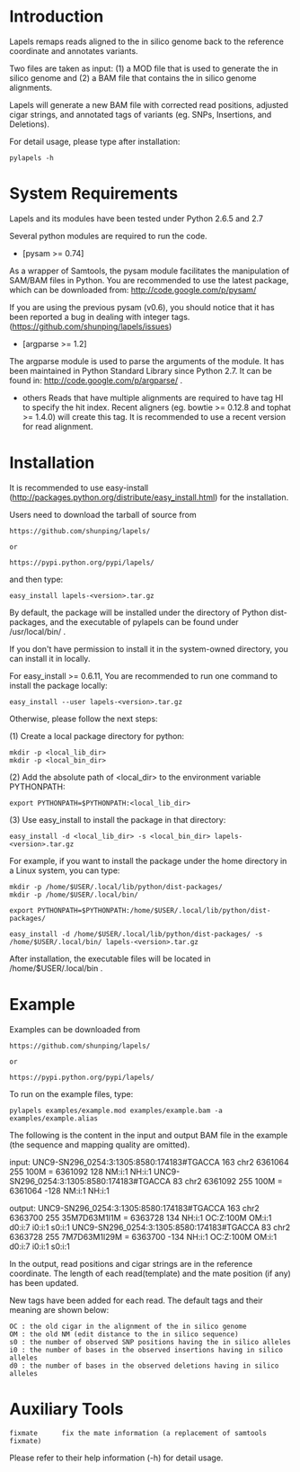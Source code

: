 Introduction
============

Lapels remaps reads aligned to the in silico genome back to the reference 
coordinate and annotates variants.

Two files are taken as input:
    (1) a MOD file that is used to generate the in silico genome and
    (2) a BAM file that contains the in silico genome alignments.
    
Lapels will generate a new BAM file with corrected read positions, adjusted 
cigar strings, and annotated tags of variants (eg. SNPs, Insertions, and 
Deletions).  


For detail usage, please type after installation:

    pylapels -h



System Requirements
===================
Lapels and its modules have been tested under Python 2.6.5 and 2.7

Several python modules are required to run the code.

* [pysam >= 0.74]

As a wrapper of Samtools, the pysam module facilitates the manipulation of 
SAM/BAM files in Python. You are recommended to use the latest package,
which can be downloaded from:
http://code.google.com/p/pysam/

If you are using the previous pysam (v0.6), you should notice that it has been
reported a bug in dealing with integer tags. 
(https://github.com/shunping/lapels/issues)


* [argparse >= 1.2]

The argparse module is used to parse the arguments of the module. It has been 
maintained in Python Standard Library since Python 2.7. It can be found in:
http://code.google.com/p/argparse/ .


* others
Reads that have multiple alignments are required to have tag HI to specify
the hit index. Recent aligners (eg. bowtie >= 0.12.8 and tophat >= 1.4.0) will 
create this tag. It is recommended to use a recent version for read alignment.



Installation
============

It is recommended to use easy-install 
(http://packages.python.org/distribute/easy_install.html) for the installation.

Users need to download the tarball of source from

    https://github.com/shunping/lapels/
    
    or 

    https://pypi.python.org/pypi/lapels/

    
and then type:

    easy_install lapels-<version>.tar.gz
    
By default, the package will be installed under the directory of Python
dist-packages, and the executable of pylapels can be found under 
/usr/local/bin/ . 


If you don't have permission to install it in the system-owned directory, you 
can install it in locally.


For easy_install >= 0.6.11, You are recommended to run one command to install 
the package locally:
    
    easy_install --user lapels-<version>.tar.gz


Otherwise, please follow the next steps:

(1) Create a local package directory for python:

    mkdir -p <local_lib_dir>
    mkdir -p <local_bin_dir>

(2) Add the absolute path of <local_dir> to the environment variable PYTHONPATH:
      
    export PYTHONPATH=$PYTHONPATH:<local_lib_dir>
    
(3) Use easy_install to install the package in that directory:
    
    easy_install -d <local_lib_dir> -s <local_bin_dir> lapels-<version>.tar.gz

 
For example, if you want to install the package under the home directory in 
a Linux system, you can type:

    mkdir -p /home/$USER/.local/lib/python/dist-packages/
    mkdir -p /home/$USER/.local/bin/
    
    export PYTHONPATH=$PYTHONPATH:/home/$USER/.local/lib/python/dist-packages/
    
    easy_install -d /home/$USER/.local/lib/python/dist-packages/ -s /home/$USER/.local/bin/ lapels-<version>.tar.gz

After installation, the executable files will be located in 
    /home/$USER/.local/bin . 



 
 
Example
=======

Examples can be downloaded from

    https://github.com/shunping/lapels/
    
    or 

    https://pypi.python.org/pypi/lapels/

    
To run on the example files, type:

    pylapels examples/example.mod examples/example.bam -a examples/example.alias
    

The following is the content in the input and output BAM file in the example
(the sequence and mapping quality are omitted).

input:
    UNC9-SN296_0254:3:1305:8580:174183#TGACCA   163 chr2    6361064 255 100M    =   6361092 128 <SEQ>    <MAPQ>    NM:i:1  NH:i:1
    UNC9-SN296_0254:3:1305:8580:174183#TGACCA   83  chr2    6361092 255 100M    =   6361064 -128    <SEQ>    <MAPQ>    NM:i:1  NH:i:1

output:
    UNC9-SN296_0254:3:1305:8580:174183#TGACCA   163 chr2    6363700 255 35M7D63M1I1M    =   6363728 134 <SEQ>    <MAPQ>    NH:i:1  OC:Z:100M   OM:i:1  d0:i:7  i0:i:1  s0:i:1
    UNC9-SN296_0254:3:1305:8580:174183#TGACCA   83  chr2    6363728 255 7M7D63M1I29M    =   6363700 -134    <SEQ>    <MAPQ>    NH:i:1  OC:Z:100M   OM:i:1  d0:i:7  i0:i:1  s0:i:1


In the output, read positions and cigar strings are in the reference coordinate. 
The length of each read(template) and the mate position (if any) has been 
updated. 

New tags have been added for each read. The default tags and their meaning are 
shown below:

    OC : the old cigar in the alignment of the in silico genome 
    OM : the old NM (edit distance to the in silico sequence)
    s0 : the number of observed SNP positions having the in silico alleles
    i0 : the number of bases in the observed insertions having in silico alleles
    d0 : the number of bases in the observed deletions having in silico alleles



Auxiliary Tools
===============
    fixmate      fix the mate information (a replacement of samtools fixmate)
    
Please refer to their help information (-h) for detail usage.
